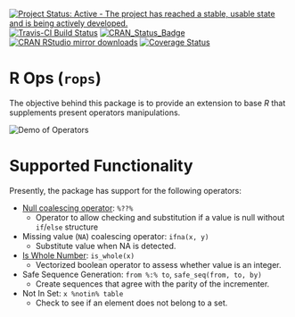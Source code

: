 
[![Project Status: Active - The project has reached a stable, usable state and is being actively developed.](http://www.repostatus.org/badges/latest/active.svg)](http://www.repostatus.org/#active) [![Travis-CI Build Status](https://travis-ci.org/coatless/rops.svg?branch=master)](https://travis-ci.org/coatless/rops) [![CRAN\_Status\_Badge](http://www.r-pkg.org/badges/version/rops)](https://cran.r-project.org/package=rops) [![CRAN RStudio mirror downloads](http://cranlogs.r-pkg.org/badges/rops)](http://www.r-pkg.org/pkg/rops) [![Coverage Status](https://codecov.io/github/coatless/rops/master.svg)](https://codecov.io/github/coatless/rops?branch=master)

R Ops (`rops`)
==============

The objective behind this package is to provide an extension to base *R* that supplements present operators manipulations.

![Demo of Operators](https://i.imgur.com/IGMeU0J.gif)

Supported Functionality
=======================

Presently, the package has support for the following operators:

-   [Null coalescing operator](https://en.wikipedia.org/wiki/Null_coalescing_operator): `%??%`
    -   Operator to allow checking and substitution if a value is null without `if`/`else` structure
-   Missing value (`NA`) coalescing operator: `ifna(x, y)`
    -   Substitute value when NA is detected.
-   [Is Whole Number](https://en.wikipedia.org/wiki/Integer): `is_whole(x)`
    -   Vectorized boolean operator to assess whether value is an integer.
-   Safe Sequence Generation: `from %:% to`, `safe_seq(from, to, by)`
    -   Create sequences that agree with the parity of the incrementer.
-   Not In Set: `x %notin% table`
    -   Check to see if an element does not belong to a set.
